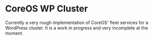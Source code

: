 # CoreOS WP Cluster
Currently a very rough implementation of CoreOS' fleet services for a WordPress cluster. It is a work in progress and very incomplete at the moment.
